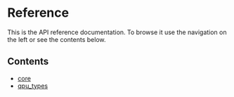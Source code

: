 # Reference

This is the API reference documentation. To browse it use the
navigation on the left or see the contents below.

## Contents

<!--nav-->

* [core](core/)
* [qpu_types](qpu_types/)

